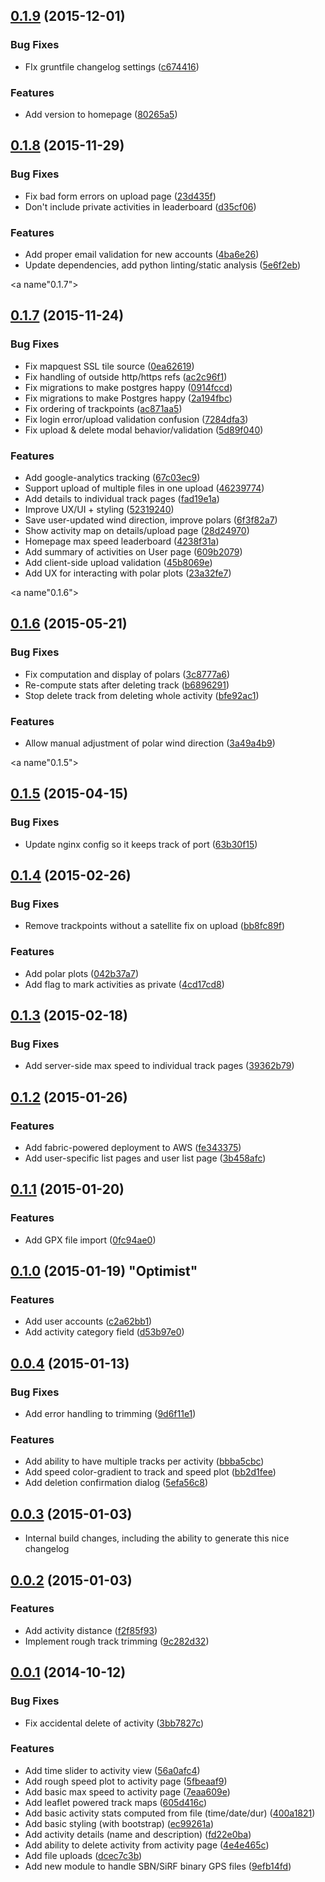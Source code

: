 <a name="0.1.9"></a>
## [0.1.9](https://github.com/adamatus/sailtrail/compare/v0.1.8...v0.1.9) (2015-12-01)

### Bug Fixes

* FIx gruntfile changelog settings ([c674416](https://github.com/adamatus/sailtrail/commit/c674416))

### Features

* Add version to homepage ([80265a5](https://github.com/adamatus/sailtrail/commit/80265a5))

<a name="0.1.8"></a>
## [0.1.8](https://github.com/adamatus/sailtrail/compare/v0.1.7...v0.1.8) (2015-11-29)

### Bug Fixes

* Fix bad form errors on upload page ([23d435f](https://github.com/adamatus/sailtrail/commit/23d435f))
* Don't include private activities in leaderboard ([d35cf06](https://github.com/adamatus/sailtrail/commit/d35cf06))

### Features

* Add proper email validation for new accounts ([4ba6e26](https://github.com/adamatus/sailtrail/commit/4ba6e26))
* Update dependencies, add python linting/static analysis ([5e6f2eb](https://github.com/adamatus/sailtrail/commit/5e6f2eb))

<a name"0.1.7"></a>
## [0.1.7](https://github.com/adamatus/sailtrail/compare/v0.1.6...v0.1.7) (2015-11-24)

### Bug Fixes

* Fix mapquest SSL tile source ([0ea62619](https://github.com/adamatus/sailtrail/commit/0ea62619))
* Fix handling of outside http/https refs ([ac2c96f1](https://github.com/adamatus/sailtrail/commit/ac2c96f1))
* Fix migrations to make postgres happy ([0914fccd](https://github.com/adamatus/sailtrail/commit/0914fccd))
* Fix migrations to make Postgres happy ([2a194fbc](https://github.com/adamatus/sailtrail/commit/2a194fbc))
* Fix ordering of trackpoints ([ac871aa5](https://github.com/adamatus/sailtrail/commit/ac871aa5))
* Fix login error/upload validation confusion ([7284dfa3](https://github.com/adamatus/sailtrail/commit/7284dfa3))
* Fix upload & delete modal behavior/validation ([5d89f040](https://github.com/adamatus/sailtrail/commit/5d89f040))

### Features

* Add google-analytics tracking ([67c03ec9](https://github.com/adamatus/sailtrail/commit/67c03ec9))
* Support upload of multiple files in one upload ([46239774](https://github.com/adamatus/sailtrail/commit/46239774))
* Add details to individual track pages ([fad19e1a](https://github.com/adamatus/sailtrail/commit/fad19e1a))
* Improve UX/UI + styling ([52319240](https://github.com/adamatus/sailtrail/commit/52319240))
* Save user-updated wind direction, improve polars ([6f3f82a7](https://github.com/adamatus/sailtrail/commit/6f3f82a7))
* Show activity map on details/upload page ([28d24970](https://github.com/adamatus/sailtrail/commit/28d24970))
* Homepage max speed leaderboard ([4238f31a](https://github.com/adamatus/sailtrail/commit/4238f31a))
* Add summary of activities on User page ([609b2079](https://github.com/adamatus/sailtrail/commit/609b2079))
* Add client-side upload validation ([45b8069e](https://github.com/adamatus/sailtrail/commit/45b8069e))
* Add UX for interacting with polar plots ([23a32fe7](https://github.com/adamatus/sailtrail/commit/23a32fe7))

<a name"0.1.6"></a>
## [0.1.6](https://github.com/adamatus/sailtrail/compare/v0.1.5...v0.1.6) (2015-05-21)

### Bug Fixes

* Fix computation and display of polars ([3c8777a6](https://github.com/adamatus/sailtrail/commit/3c8777a6))
* Re-compute stats after deleting track ([b6896291](https://github.com/adamatus/sailtrail/commit/b6896291))
* Stop delete track from deleting whole activity ([bfe92ac1](https://github.com/adamatus/sailtrail/commit/bfe92ac1))

### Features

* Allow manual adjustment of polar wind direction ([3a49a4b9](https://github.com/adamatus/sailtrail/commit/3a49a4b9))

<a name"0.1.5"></a>
## [0.1.5](https://github.com/adamatus/sailtrail/compare/v0.1.4...v0.1.5) (2015-04-15)

### Bug Fixes

* Update nginx config so it keeps track of port ([63b30f15](https://github.com/adamatus/sailtrail/commit/63b30f15))

<a name="0.1.4"></a>
## [0.1.4](https://github.com/adamatus/sailtrail/compare/v0.1.3...v0.1.4) (2015-02-26)

### Bug Fixes

* Remove trackpoints without a satellite fix on upload ([bb8fc89f](http://github.com/adamatus/sailtrail/commit/bb8fc89f615476f6d0085ae2e03ca5bd85fe864b))

### Features

* Add polar plots ([042b37a7](http://github.com/adamatus/sailtrail/commit/042b37a794fb722dcf7f33ba9e2e58f98c44f245))
* Add flag to mark activities as private ([4cd17cd8](http://github.com/adamatus/sailtrail/commit/4cd17cd887ef2f39d40a619adabd18ee28c2141b))

<a name="0.1.3"></a>
## [0.1.3](https://github.com/adamatus/sailtrail/compare/v0.1.2...v0.1.3) (2015-02-18)

### Bug Fixes

* Add server-side max speed to individual track pages ([39362b79](http://github.com/adamatus/sailtrail/commit/39362b790957c9232b0e6a3843122d00ca974780))

<a name="0.1.2"></a>
## [0.1.2](https://github.com/adamatus/sailtrail/compare/v0.1.1...v0.1.2) (2015-01-26)

### Features

* Add fabric-powered deployment to AWS ([fe343375](http://github.com/adamatus/sailtrail/commit/fe343375c1c22a4a03ea7605165cb30e4c0387cd))
* Add user-specific list pages and user list page ([3b458afc](http://github.com/adamatus/sailtrail/commit/3b458afcc46bc46af007b3916e6e46fd8308c20e))

<a name="0.1.1"></a>
## [0.1.1](https://github.com/adamatus/sailtrail/compare/v0.1.0...v0.1.1) (2015-01-20)

### Features

* Add GPX file import ([0fc94ae0](http://github.com/adamatus/sailtrail/commit/0fc94ae047013eb2908fd24bedd43a8dcc911c78))

<a name="0.1.0"></a>
## [0.1.0](https://github.com/adamatus/sailtrail/compare/v0.0.4...v0.1.0) (2015-01-19) "Optimist"

### Features

* Add user accounts ([c2a62bb1](http://github.com/adamatus/sailtrail/commit/c2a62bb1390acbf69fdc41f10fdea82126592c78))
* Add activity category field ([d53b97e0](http://github.com/adamatus/sailtrail/commit/d53b97e007f3b3d88efbbe49b758df4cc9cdd81e))

<a name="0.0.4"></a>
## [0.0.4](https://github.com/adamatus/sailtrail/compare/v0.0.3...v0.0.4) (2015-01-13)

### Bug Fixes

* Add error handling to trimming ([9d6f11e1](http://github.com/adamatus/sailtrail/commit/9d6f11e14811ee09b83593fff9577acbe9fec0ef))

### Features

* Add ability to have multiple tracks per activity ([bbba5cbc](http://github.com/adamatus/sailtrail/commit/bbba5cbcee5cdc955e8047930960e96d354c6ad7))
* Add speed color-gradient to track and speed plot ([bb2d1fee](http://github.com/adamatus/sailtrail/commit/bb2d1fee065ca2563e5a6d99f7499b9eb90954da))
* Add deletion confirmation dialog ([5efa56c8](http://github.com/adamatus/sailtrail/commit/5efa56c83e7dacae8164470ca321c1c6348fccda))

<a name="0.0.3"></a>
## [0.0.3](https://github.com/adamatus/sailtrail/compare/v0.0.2...v0.0.3) (2015-01-03)

* Internal build changes, including the ability to generate this nice changelog

<a name="0.0.2"></a>
## [0.0.2](https://github.com/adamatus/sailtrail/compare/v0.0.1...v0.0.2) (2015-01-03)

### Features

* Add activity distance ([f2f85f93](http://github.com/adamatus/sailtrail/commit/f2f85f93509cac8f50ec0e8d176fe644e2e7c36e))
* Implement rough track trimming ([9c282d32](http://github.com/adamatus/sailtrail/commit/9c282d32a2585e7a94fb9f33bea98cd912aa1eec))

<a name="0.0.1"></a>
## [0.0.1](https://github.com/adamatus/sailtrail/compare/v0.0.1) (2014-10-12)

### Bug Fixes

* Fix accidental delete of activity ([3bb7827c](http://github.com/adamatus/sailtrail/commit/3bb7827c3f9b07ccf08ebf94bf87a1ce4137c777))

### Features

* Add time slider to activity view ([56a0afc4](http://github.com/adamatus/sailtrail/commit/56a0afc431e32510c5a180f6a73a529bfcbb7278))
* Add rough speed plot to activity page ([5fbeaaf9](http://github.com/adamatus/sailtrail/commit/5fbeaaf91ec838e01013707c846c9b53af871822))
* Add basic max speed to activity page ([7eaa609e](http://github.com/adamatus/sailtrail/commit/7eaa609e3048034bfcfefac6e480a335adca6be5))
* Add leaflet powered track maps ([605d416c](http://github.com/adamatus/sailtrail/commit/605d416cd0c81c9d0d4eaccf9f70fcbb52764cfc))
* Add basic activity stats computed from file (time/date/dur) ([400a1821](http://github.com/adamatus/sailtrail/commit/400a18212a4ba17a223f1f58dbd77286850cabdb))
* Add basic styling (with bootstrap) ([ec99261a](http://github.com/adamatus/sailtrail/commit/ec99261a9fae8abf7cd8dfc68163812b2e708e16))
* Add activity details (name and description) ([fd22e0ba](http://github.com/adamatus/sailtrail/commit/fd22e0ba693a2ccc3d0cf8b3a6cdfb28139ccece))
* Add ability to delete activity from activity page ([4e4e465c](http://github.com/adamatus/sailtrail/commit/4e4e465c35abb3ae396b21d462b3bdea7e57e33b))
* Add file uploads ([dcec7c3b](http://github.com/adamatus/sailtrail/commit/dcec7c3b81063e159ee52e4c6055a8a2dd22d842))
* Add new module to handle SBN/SiRF binary GPS files ([9efb14fd](http://github.com/adamatus/sailtrail/commit/9efb14fd5e988638b735f928c0e75c384618b85e))
